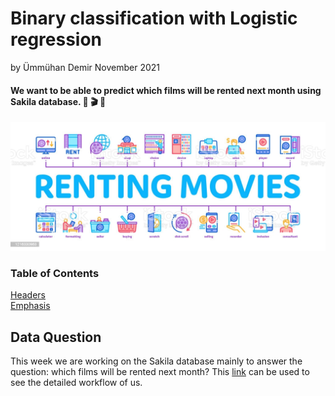 # Binary classification with Logistic regression
by Ümmühan Demir November 2021

#### **We want to be able to predict which films will be rented next month using Sakila database.** :popcorn: :clapper: :movie_camera:
![What is this](images/renting_movies.jpeg)

### Table of Contents  
[Headers](#headers)  
[Emphasis](#emphasis)    
<a name="headers"/>
## Data Question 
This week we are working on the Sakila database mainly to answer the question: which films will be rented next month? This [link](https://github.com/UmmuDem/Making_Predictions_Sakila/blob/main/related_lab_questions.md) can be used to see the detailed workflow of us.
